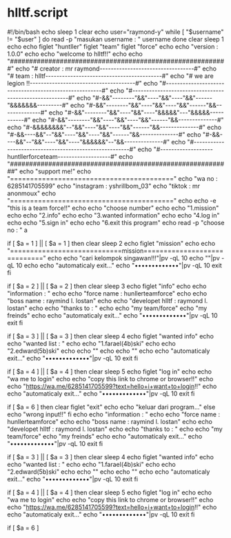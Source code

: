 # hlltf.script
#!/bin/bash
echo
sleep 1
clear
echo
user="raymond-y"
while [ "$username" != "$user" ]
do
read -p "masukan username : " username
done
clear
sleep 1
echo
echo
figlet "huntller"
figlet "team"
figlet "force"
echo
echo "version : 1.0.0"
echo
echo "welcome to hlltf!!"
echo
echo "#########################################################"
echo "# creator : mr raymond----------------------------------#"
echo "# team : hlltf------------------------------------------#"
echo "# we are legion !!--------------------------------------#"
echo "#-------------------------------------------------------#"
echo "#-------------------------------------------------------#"
echo "#-&&"--------"&&"----"&&"----"&&"------"&&&&&&&---------#"
echo "#-&&"--------"&&"----"&&"----"&&"------"&&--------------#"
echo "#-&&"--------"&&"----"&&"----"&&&&&"---"&&&&&-----------#"
echo "#-&&"--------"&&"----"&&"----"&&"------"&&--------------#"
echo "#-&&&&&&&&"--"&&"----"&&"----"&&"------"&&--------------#"
echo "#-&&----&&"--"&&"----"&&"----"&&"------"&&--------------#"
echo "#-&&----&&"--"&&"----"&&"----"&&&&&&"--"&&--------------#"
echo "#-------------------------------------------------------#"
echo "#-------------------huntllerforceteam-------------------#"
echo "##########################################################"
echo "support me!"
echo "========================================="
echo "wa no : 6285141705599"
echo "instagram : yshrillbom_03"
echo "tiktok : mr anonmoux"
echo "========================================="
echo
echo -e "this is a team force!!"
echo
echo "choose number"
echo
echo "1.mission"
echo
echo "2.info"
echo
echo "3.wanted information"
echo
echo "4.log in"
echo
echo "5.sign in"
echo
echo "6.exit this program"
echo
read -p "choose no : " a

if [ $a = 1 ] || [ $a = 1 ]
then
clear
sleep 2
echo
figlet "mission"
echo
echo "============================mission============================="
echo
echo "cari kelompok singawan!!!"|pv -qL 10
echo ""|pv -qL 10
echo
echo "automaticaly exit..."
echo "•••••••••••••"|pv -qL 10
exit
fi

if [ $a = 2 ] || [ $a = 2 ]
then
clear
sleep 3
echo
figlet "info"
echo
echo "information : "
echo
echo "force name : hunllerteamforce"
echo
echo "boss name : raymind l. lostan"
echo
echo "developet hlltf : raymond l. lostan"
echo
echo "thanks to : "
echo
echo "my team/force"
echo "my freinds"
echo
echo "automaticaly exit..."
echo "•••••••••••••"|pv -qL 10
exit
fi

if [ $a = 3 ] || [ $a = 3 ]
then
clear
sleep 4
echo
figlet "wanted info"
echo
echo "wanted list : "
echo
echo "1.farael(4b)ski"
echo
echo "2.edward(5b)ski"
echo
echo ""
echo
echo ""
echo
echo "automaticaly exit..."
echo "•••••••••••••"|pv -qL 10
exit
fi

if [ $a = 4 ] || [ $a = 4 ]
then
clear
sleep 5
echo
figlet "log in"
echo
echo "wa me to login"
echo
echo "copy this link to chrome or browser!!"
echo
echo "https://wa.me/6285141705599?text=hello+i+want+to+login!!"
echo
echo "automaticaly exit..."
echo "•••••••••••••"|pv -qL 10
exit
fi

if [ $a = 6 ]
then
clear
figlet "exit"
echo
echo "keluar dari program..."
else
echo "wrong input!!"
fi
echo
echo "information : "
echo
echo "force name : hunllerteamforce"
echo
echo "boss name : raymind l. lostan"
echo
echo "developet hlltf : raymond l. lostan"
echo
echo "thanks to : "
echo
echo "my team/force"
echo "my freinds"
echo
echo "automaticaly exit..."
echo "•••••••••••••"|pv -qL 10
exit
fi

if [ $a = 3 ] || [ $a = 3 ]
then
clear
sleep 4
echo
figlet "wanted info"
echo
echo "wanted list : "
echo
echo "1.farael(4b)ski"
echo
echo "2.edward(5b)ski"
echo
echo ""
echo
echo ""
echo
echo "automaticaly exit..."
echo "•••••••••••••"|pv -qL 10
exit
fi

if [ $a = 4 ] || [ $a = 4 ]
then
clear
sleep 5
echo
figlet "log in"
echo
echo "wa me to login"
echo
echo "copy this link to chrome or browser!!"
echo
echo "https://wa.me/6285141705599?text=hello+i+want+to+login!!"
echo
echo "automaticaly exit..."
echo "•••••••••••••"|pv -qL 10
exit
fi

if [ $a = 6 ]
